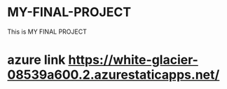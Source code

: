 # MY-FINAL-PROJECT
This is MY FINAL PROJECT
# azure link https://white-glacier-08539a600.2.azurestaticapps.net/

